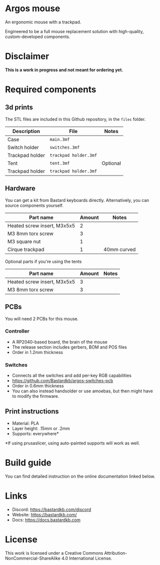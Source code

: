 # Argos mouse

An ergonomic mouse with a trackpad.

Engineered to be a full mouse replacement solution with high-quality, custom-developed components.

# Disclaimer

**This is a work in progress and not meant for ordering yet.**

# Required components

## 3d prints

The STL files are included in this Github repository, in the `files` folder.

| Description      | File                    | Notes                      |
| ---------------- | ----------------------- | ----------------------- |
| Case | `main.3mf` | |
| Switch holder | `switches.3mf` | |
| Trackpad holder | `trackpad holder.3mf` |  |
| Tent | `tent.3mf` | Optional |
| Trackpad holder | `trackpad holder.3mf` |  |

## Hardware

You can get a kit from Bastard keyboards directly. Alternatively, you can source components yourself.


| Part name      | Amount                    | Notes                      |
| ---------------- | ----------------------- | ----------------------- |
| Heated screw insert, M3x5x5 | 2 |  |
| M3 8mm torx screw | 3 | |
| M3 square nut | 1 | |
| Cirque trackpad | 1 | 40mm curved || 12-position FPC cable, 0.5mm pitch, same side contacts | 1      | Farnell, length TBD       |


Optional parts if you're using the tents

| Part name      | Amount                    | Notes                      |
| ---------------- | ----------------------- | ----------------------- |
| Heated screw insert, M3x5x5 | 3 |  |
| M3 8mm torx screw | 3 | |

## PCBs

You will need 2 PCBs for this mouse.

### Controller

- A RP2040-based board, the brain of the mouse
- The release section includes gerbers, BOM and POS files
- Order in 1.2mm thickness

### Switches

- Connects all the switches and add per-key RGB capabilities
- https://github.com/Bastardkb/argos-switches-pcb
- Order in 0.6mm thickness
- You can also instead handsolder or use amoebas, but then might have to modify the firmware.

## Print instructions

- Material: PLA
- Layer height: .15mm or .2mm
- Supports: everywhere*

*If using prusaslicer, using auto-painted supports will work as well.

# Build guide

You can find detailed instruction on the online documentation linked below.

# Links

- Discord: https://bastardkb.com/discord
- Website: https://bastardkb.com/
- Docs: https://docs.bastardkb.com

# License 

This work is licensed under a Creative Commons Attribution-NonCommercial-ShareAlike 4.0 International License.
